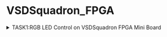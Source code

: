 # VSDSquadron_FPGA

<details>
<summary>TASK1:RGB LED Control on VSDSquadron FPGA Mini Board

</summary>
# RGB LED Control on VSDSquadron FPGA Mini Board

This project demonstrates the implementation of a Verilog-based RGB LED control module on the **VSDSquadron FPGA Mini Board**. The design uses an internal oscillator to drive a frequency counter and control the on-board RGB LED through appropriate pin mappings and logic.

## Table of Contents

* [Overview](#overview)
* [Verilog Code Breakdown](#verilog-code-breakdown)
* [PCF File: Pin Mapping](#pcf-file-pin-mapping)
* [Board Integration](#board-integration)
* [Build and Flash Instructions](#build-and-flash-instructions)
* [Observations](#observations)
* [Challenges Faced](#challenges-faced)
* [Conclusion](#conclusion)

---

## Overview

The objective of this task is to understand and implement the provided Verilog code on the VSDSquadron FPGA Mini board. The core functionality includes:

* Using the **SB\_HFOSC** internal oscillator
* Driving outputs to onboard RGB LEDs
* Mapping signals to physical board pins
* Verifying hardware behavior post-synthesis and flashing

---

## Verilog Code Breakdown

The design file [top.v](https://github.com/thesourcerer8/VSDSquadron_FM/blob/main/led_blue/top.v) includes:

### Module Ports:

* led_red, led_green, led_blue – RGB LED outputs
* hw_clk – Clock input from the board
* testwire – Used to monitor internal logic externally

### Internal Logic:

* **SB\_HFOSC**: The internal high-frequency oscillator generates a 12 MHz clock.
* **Counter Logic**: A register-based counter increases with every clock cycle.
* **RGB LED Driver**: LED outputs are toggled based on specific counter bits, creating a visible blinking pattern.

This structure ensures basic toggling of LEDs and helps in verifying board-to-code interaction.

---

## PCF File: Pin Mapping

The constraints file [VSDSquadronFM.pcf](https://github.com/thesourcerer8/VSDSquadron_FM/blob/main/led_blue/VSDSquadronFM.pcf) defines how each signal connects to the physical pins on the board:

| Signal      | Board Pin | Purpose              |
| ----------- | --------- | -------------------- |
| led_red   | 39        | Drives Red LED       |
| led_blue  | 40        | Drives Blue LED      |
| led_green | 41        | Drives Green LED     |
| hw_clk    | 20        | Board’s clock source |
| testwire  | 17        | Debug/Test output    |

These mappings are verified using the VSDSquadron FPGA Mini board datasheet, ensuring proper physical-to-logical signal correlation.

---

## Board Integration

### Steps Followed:

1. **Connected the Board** via USB-C as described in the datasheet.
2. Ensured **FTDI detection** using dmesg and verified with ls /dev/ttyUSB*.
3. Installed necessary tools:

   * yosys, nextpnr-ice40, icestorm, and openFPGALoader
4. Ensured Makefile was updated for:

   * Correct file paths
   * Proper target board flags (hx1k, etc.)

---

## Build and Flash Instructions

From the led_blue directory:

bash
make clean        # Clear old builds
make build        # Synthesize and place & route the design
sudo make flash   # Flash the design to the board


---

## Observations

* LEDs blink as expected, based on the internal counter logic.
* testwire can be probed using an oscilloscope or logic analyzer for further analysis.
* Integration was successful with no pin conflict or programming error.

---

## Challenges Faced

* FTDI serial detection required proper USB permissions on some systems.
* Understanding PCF pin naming and matching it with the board layout needed attention.

---

## Conclusion

This mini-project helped in understanding:

* FPGA basics using Verilog
* Creating and using a PCF constraints file
* Toolchain flow: Verilog → Bitstream → Flash
* Hardware-level debugging and LED testing

The setup now serves as a base to explore more complex FPGA-based digital designs.

